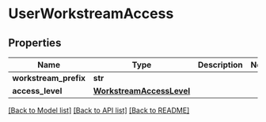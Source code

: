 # UserWorkstreamAccess

## Properties
Name | Type | Description | Notes
------------ | ------------- | ------------- | -------------
**workstream_prefix** | **str** |  | 
**access_level** | [**WorkstreamAccessLevel**](WorkstreamAccessLevel.md) |  | 

[[Back to Model list]](../README.md#documentation-for-models) [[Back to API list]](../README.md#documentation-for-api-endpoints) [[Back to README]](../README.md)


